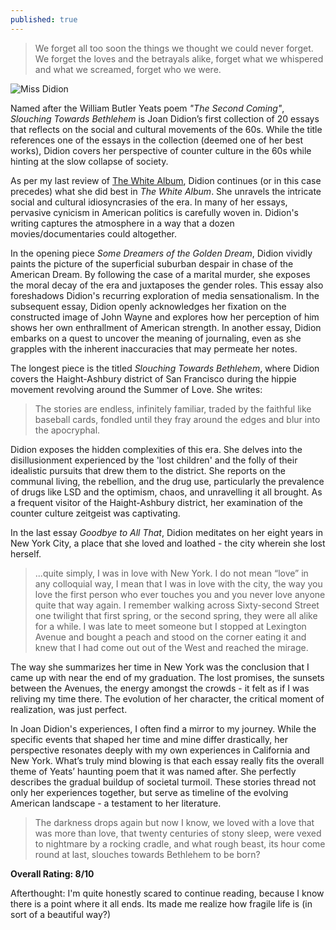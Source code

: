 ```yaml
---
published: true
---
```

> We forget all too soon the things we thought we could never forget. We forget the loves and the betrayals alike, forget what we whispered and what we screamed, forget who we were.

![Miss Didion](https://www.saturdayeveningpost.com/wp-content/uploads/satevepost/2017-06-13-joan-didion.jpg)

Named after the William Butler Yeats poem _"The Second Coming"_, _Slouching Towards Bethlehem_ is Joan Didion’s first collection of 20 essays that reflects on the social and cultural movements of the 60s. While the title references one of the essays in the collection (deemed one of her best works), Didion covers her perspective of counter culture in the 60s while hinting at the slow collapse of society.

As per my last review of [The White Album](https://jinsung-kim.github.io/The-White-Album/), Didion continues (or in this case precedes) what she did best in _The White Album_. She unravels the intricate social and cultural idiosyncrasies of the era. In many of her essays, pervasive cynicism in American politics is carefully woven in. Didion's writing captures the atmosphere in a way that a dozen movies/documentaries could altogether.

In the opening piece _Some Dreamers of the Golden Dream_, Didion vividly paints the picture of the superficial suburban despair in chase of the American Dream. By following the case of a marital murder, she exposes the moral decay of the era and juxtaposes the gender roles. This essay also foreshadows Didion's recurring exploration of media sensationalism. In the subsequent essay, Didion openly acknowledges her fixation on the constructed image of John Wayne and explores how her perception of him shows her own enthrallment of American strength. In another essay, Didion embarks on a quest to uncover the meaning of journaling, even as she grapples with the inherent inaccuracies that may permeate her notes.

The longest piece is the titled _Slouching Towards Bethlehem_, where Didion covers the Haight-Ashbury district of San Francisco during the hippie movement revolving around the Summer of Love. She writes:

> The stories are endless, infinitely familiar, traded by the faithful like baseball cards, fondled until they fray around the edges and blur into the apocryphal.

Didion exposes the hidden complexities of this era. She delves into the disillusionment experienced by the 'lost children' and the folly of their idealistic pursuits that drew them to the district. She reports on the communal living, the rebellion, and the drug use, particularly the prevalence of drugs like LSD and the optimism, chaos, and unravelling it all brought. As a frequent visitor of the Haight-Ashbury district, her examination of the counter culture zeitgeist was captivating.

In the last essay _Goodbye to All That_, Didion meditates on her eight years in New York City, a place that she loved and loathed - the city wherein she lost herself.

> ...quite simply, I was in love with New York. I do not mean “love” in any colloquial way, I mean that I was in love with the city, the way you love the first person who ever touches you and you never love anyone quite that way again. I remember walking across Sixty-second Street one twilight that first spring, or the second spring, they were all alike for a while. I was late to meet someone but I stopped at Lexington Avenue and bought a peach and stood on the corner eating it and knew that I had come out out of the West and reached the mirage.

The way she summarizes her time in New York was the conclusion that I came up with near the end of my graduation. The lost promises, the sunsets between the Avenues, the energy amongst the crowds - it felt as if I was reliving my time there. The evolution of her character, the critical moment of realization, was just perfect.

In Joan Didion's experiences, I often find a mirror to my journey. While the specific events that shaped her time and mine differ drastically, her perspective resonates deeply with my own experiences in California and New York. What’s truly mind blowing is that each essay really fits the overall theme of Yeats’ haunting poem that it was named after. She perfectly describes the gradual buildup of societal turmoil. These stories thread not only her experiences together, but serve as timeline of the evolving American landscape - a testament to her literature.

> The darkness drops again but now I know, we loved with a love that was more than love, that twenty centuries of stony sleep, were vexed to nightmare by a rocking cradle, and what rough beast, its hour come round at last, slouches towards Bethlehem to be born?

**Overall Rating: 8/10**

Afterthought: I'm quite honestly scared to continue reading, because I know there is a point where it all ends. Its made me realize how fragile life is (in sort of a beautiful way?)
